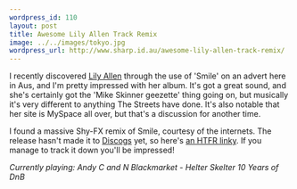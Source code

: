 ```yaml
--- 
wordpress_id: 110
layout: post
title: Awesome Lily Allen Track Remix
image: ../../images/tokyo.jpg
wordpress_url: http://www.sharp.id.au/awesome-lily-allen-track-remix/
---
```

I recently discovered <a href="http://www.lilyallenmusic.com/">Lily Allen</a> through the use of  'Smile' on an advert here in Aus, and I'm pretty impressed with her album. It's got a great sound, and she's certainly got the 'Mike Skinner geezette' thing going on, but musically it's very different to anything The Streets have done. It's also notable that her site is MySpace all over, but that's a discussion for another time.

I found a massive Shy-FX remix of Smile, courtesy of the internets. The release hasn't made it to <a href="http://www.discogs.com">Discogs</a> yet, so here's <a href="http://www.htfr.com/more-info/MR196513">an HTFR linky</a>. If you manage to track it down you'll be impressed!

<em>Currently playing: Andy C and N Blackmarket - Helter Skelter 10 Years of DnB</em>

